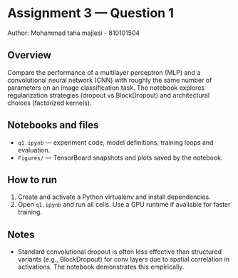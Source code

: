 # Assignment 3 — Question 1

Author: Mohammad taha majlesi - 810101504

Overview
--------
Compare the performance of a multilayer perceptron (MLP) and a convolutional neural network (CNN) with roughly the same number of parameters on an image classification task. The notebook explores regularization strategies (dropout vs BlockDropout) and architectural choices (factorized kernels).

Notebooks and files
-------------------
- `q1.ipynb` — experiment code, model definitions, training loops and evaluation.
- `Figures/` — TensorBoard snapshots and plots saved by the notebook.

How to run
----------
1. Create and activate a Python virtualenv and install dependencies.
2. Open `q1.ipynb` and run all cells. Use a GPU runtime if available for faster training.

Notes
-----
- Standard convolutional dropout is often less effective than structured variants (e.g., BlockDropout) for conv layers due to spatial correlation in activations. The notebook demonstrates this empirically.
